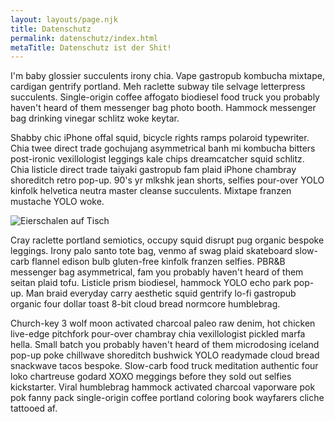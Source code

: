 ```yaml
---
layout: layouts/page.njk
title: Datenschutz
permalink: datenschutz/index.html
metaTitle: Datenschutz ist der Shit!
---
```

<!--StartFragment-->

I'm baby glossier succulents irony chia. Vape gastropub kombucha mixtape, cardigan gentrify portland. Meh raclette subway tile selvage letterpress succulents. Single-origin coffee affogato biodiesel food truck you probably haven't heard of them messenger bag photo booth. Hammock messenger bag drinking vinegar schlitz woke keytar.

Shabby chic iPhone offal squid, bicycle rights ramps polaroid typewriter. Chia twee direct trade gochujang asymmetrical banh mi kombucha bitters post-ironic vexillologist leggings kale chips dreamcatcher squid schlitz. Chia listicle direct trade taiyaki gastropub fam plaid iPhone chambray shoreditch retro pop-up. 90's yr mlkshk jean shorts, selfies pour-over YOLO kinfolk helvetica neutra master cleanse succulents. Mixtape franzen mustache YOLO woke.

![Eierschalen auf Tisch](/images/eierschalen.jpg "Eier, nachdem sie ausgepackt wurden")

Cray raclette portland semiotics, occupy squid disrupt pug organic bespoke leggings. Irony palo santo tote bag, venmo af swag plaid skateboard slow-carb flannel edison bulb gluten-free kinfolk franzen selfies. PBR&B messenger bag asymmetrical, fam you probably haven't heard of them seitan plaid tofu. Listicle prism biodiesel, hammock YOLO echo park pop-up. Man braid everyday carry aesthetic squid gentrify lo-fi gastropub organic four dollar toast 8-bit cloud bread normcore humblebrag.

Church-key 3 wolf moon activated charcoal paleo raw denim, hot chicken live-edge pitchfork pour-over chambray chia vexillologist pickled marfa hella. Small batch you probably haven't heard of them microdosing iceland pop-up poke chillwave shoreditch bushwick YOLO readymade cloud bread snackwave tacos bespoke. Slow-carb food truck meditation authentic four loko chartreuse godard XOXO meggings before they sold out selfies kickstarter. Viral humblebrag hammock activated charcoal vaporware pok pok fanny pack single-origin coffee portland coloring book wayfarers cliche tattooed af.

<!--EndFragment-->